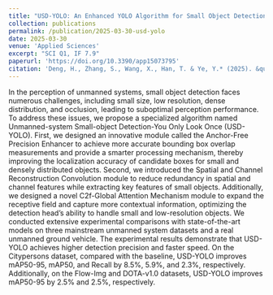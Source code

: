 ```yaml
---
title: "USD-YOLO: An Enhanced YOLO Algorithm for Small Object Detection in Unmanned Systems Perception"
collection: publications
permalink: /publication/2025-03-30-usd-yolo
date: 2025-03-30
venue: 'Applied Sciences'
excerpt: "SCI Q1, IF 7.9"
paperurl: 'https://doi.org/10.3390/app15073795'
citation: 'Deng, H., Zhang, S., Wang, X., Han, T. & Ye, Y.* (2025). &quot;USD-YOLO: An Enhanced YOLO Algorithm for Small Object Detection in Unmanned Systems Perception.&quot; <i>Applied Sciences</i>, 15(7), 3795.'
---
```

In the perception of unmanned systems, small object detection faces numerous challenges, including small size, low resolution, dense distribution, and occlusion, leading to suboptimal perception performance. To address these issues, we propose a specialized algorithm named Unmanned-system Small-object Detection-You Only Look Once (USD-YOLO). First, we designed an innovative module called the Anchor-Free Precision Enhancer to achieve more accurate bounding box overlap measurements and provide a smarter processing mechanism, thereby improving the localization accuracy of candidate boxes for small and densely distributed objects. Second, we introduced the Spatial and Channel Reconstruction Convolution module to reduce redundancy in spatial and channel features while extracting key features of small objects. Additionally, we designed a novel C2f-Global Attention Mechanism module to expand the receptive field and capture more contextual information, optimizing the detection head’s ability to handle small and low-resolution objects. We conducted extensive experimental comparisons with state-of-the-art models on three mainstream unmanned system datasets and a real unmanned ground vehicle. The experimental results demonstrate that USD-YOLO achieves higher detection precision and faster speed. On the Citypersons dataset, compared with the baseline, USD-YOLO improves mAP50-95, mAP50, and Recall by 8.5%, 5.9%, and 2.3%, respectively. Additionally, on the Flow-Img and DOTA-v1.0 datasets, USD-YOLO improves mAP50-95 by 2.5% and 2.5%, respectively.
